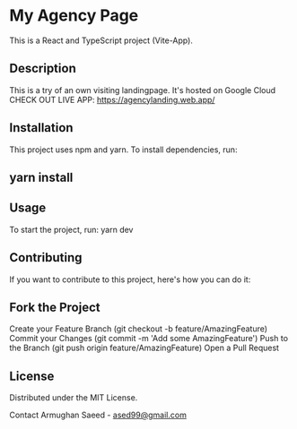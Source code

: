 # My Agency Page

This is a React and TypeScript project (Vite-App).

## Description

This is a try of an own visiting landingpage. It's hosted on Google Cloud
CHECK OUT LIVE APP: https://agencylanding.web.app/

## Installation

This project uses npm and yarn. To install dependencies, run:

## yarn install

## Usage

To start the project, run: yarn dev

## Contributing

If you want to contribute to this project, here's how you can do it:

## Fork the Project

Create your Feature Branch (git checkout -b feature/AmazingFeature)
Commit your Changes (git commit -m 'Add some AmazingFeature')
Push to the Branch (git push origin feature/AmazingFeature)
Open a Pull Request

## License

Distributed under the MIT License.

Contact
Armughan Saeed - ased99@gmail.com
